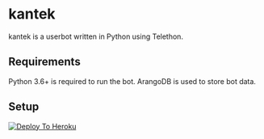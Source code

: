 # kantek
kantek is a userbot written in Python using Telethon. 

## Requirements
Python 3.6+ is required to run the bot.
ArangoDB is used to store bot data.

## Setup
[![Deploy To Heroku](https://www.herokucdn.com/deploy/button.svg)](https://github.com/SyearsMain/kantek/edit/patch-1)
